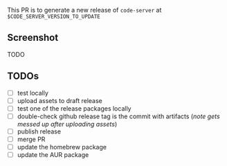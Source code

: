 <!-- Note: this variable $CODE_SERVER_VERSION_TO_UPDATE will be set when you run the release-prep.sh script with `yarn release:prep` -->

This PR is to generate a new release of `code-server` at `$CODE_SERVER_VERSION_TO_UPDATE`

## Screenshot

TODO

## TODOs

- [ ] test locally
- [ ] upload assets to draft release
- [ ] test one of the release packages locally
- [ ] double-check github release tag is the commit with artifacts (*note gets messed up after uploading assets*)
- [ ] publish release
- [ ] merge PR
- [ ] update the homebrew package
- [ ] update the AUR package
